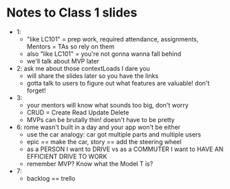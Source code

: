 # Notes to Class 1 slides

* 1:
  * "like LC101" = prep work, required attendance, assignments, Mentors = TAs so rely on them
  * also "like LC101" = you're not gonna wanna fall behind
  * we'll talk about MVP later
* 2: ask me about those contextLoads I dare you
  * will share the slides later so you have the links
  * gotta talk to users to figure out what features are valuable! don't forget!
* 3:
  * your mentors will know what sounds too big, don't worry
  * CRUD = Create Read Update Delete
  * MVPs can be brutally thin! doesn't have to be pretty
* 6: rome wasn't built in a day and your app won't be either
  * use the car analogy: car got multiple parts and multiple users
  * epic == make the car, story == add the steering wheel
  * as a PERSON I want to DRIVE vs as a COMMUTER I want to HAVE AN EFFICIENT DRIVE TO WORK
  * remember MVP? Know what the Model T is?
* 7:
  * backlog == trello

